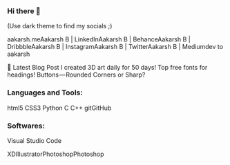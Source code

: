 ### Hi there 👋

(Use dark theme to find my socials ;)

aakarsh.meAakarsh B | LinkedInAakarsh B | BehanceAakarsh B | DribbbleAakarsh B | InstagramAakarsh B | TwitterAakarsh B | Mediumdev to aakarsh




📕 Latest Blog Post
I created 3D art daily for 50 days!
Top free fonts for headings!
Buttons — Rounded Corners or Sharp?

### Languages and Tools:
html5 CSS3 Python C C++ gitGitHub


### Softwares:
Visual Studio Code

XDIllustratorPhotoshopPhotoshop
